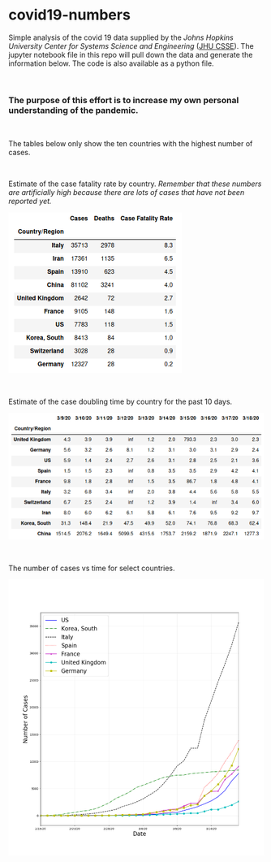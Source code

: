 # covid19-numbers



Simple analysis of the covid 19 data supplied by the *Johns Hopkins University Center for Systems Science and Engineering* ([JHU CSSE](https://github.com/CSSEGISandData/COVID-19)).  The jupyter notebook file in this repo will pull down the data and generate the information below.  The code is also available as a python file.

&ensp;

### The purpose of this effort is to increase my own personal understanding of the pandemic.

&ensp;

The tables below only show the ten countries with the highest number of cases.

&ensp;

Estimate of the case fatality rate by country. *Remember that these numbers are artificially high because there are lots of cases that have not been reported yet.*

![Case Fatality Rate](cfr.png)

&ensp;

Estimate of the case doubling time by country for the past 10 days.

![Number of Days for Cases to Double](doubling_time.png)

&ensp;

The number of cases vs time for select countries.

![Plot of Cases vs Time](plot.png)



